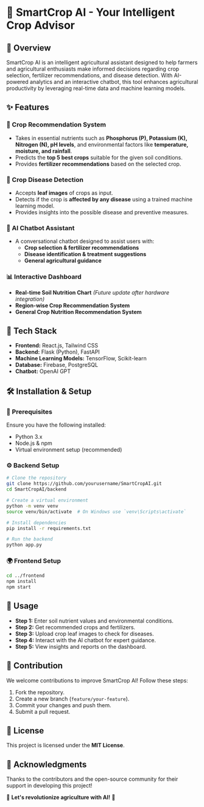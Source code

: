 # 🌾 SmartCrop AI - Your Intelligent Crop Advisor

## 📌 Overview
SmartCrop AI is an intelligent agricultural assistant designed to help farmers and agricultural enthusiasts make informed decisions regarding crop selection, fertilizer recommendations, and disease detection. With AI-powered analytics and an interactive chatbot, this tool enhances agricultural productivity by leveraging real-time data and machine learning models.

## ✨ Features
### 🌱 Crop Recommendation System
- Takes in essential nutrients such as **Phosphorus (P), Potassium (K), Nitrogen (N), pH levels**, and environmental factors like **temperature, moisture, and rainfall**.
- Predicts the **top 5 best crops** suitable for the given soil conditions.
- Provides **fertilizer recommendations** based on the selected crop.

### 🍃 Crop Disease Detection
- Accepts **leaf images** of crops as input.
- Detects if the crop is **affected by any disease** using a trained machine learning model.
- Provides insights into the possible disease and preventive measures.

### 🤖 AI Chatbot Assistant
- A conversational chatbot designed to assist users with:
  - **Crop selection & fertilizer recommendations**
  - **Disease identification & treatment suggestions**
  - **General agricultural guidance**

### 📊 Interactive Dashboard
- **Real-time Soil Nutrition Chart** *(Future update after hardware integration)*
- **Region-wise Crop Recommendation System**
- **General Crop Nutrition Recommendation System**

## 🚀 Tech Stack
- **Frontend:** React.js, Tailwind CSS
- **Backend:** Flask (Python), FastAPI
- **Machine Learning Models:** TensorFlow, Scikit-learn
- **Database:** Firebase, PostgreSQL
- **Chatbot:** OpenAI GPT

## 🛠 Installation & Setup
### 🔧 Prerequisites
Ensure you have the following installed:
- Python 3.x
- Node.js & npm
- Virtual environment setup (recommended)

### ⚙️ Backend Setup
```bash
# Clone the repository
git clone https://github.com/yourusername/SmartCropAI.git
cd SmartCropAI/backend

# Create a virtual environment
python -m venv venv
source venv/bin/activate  # On Windows use `venv\Scripts\activate`

# Install dependencies
pip install -r requirements.txt

# Run the backend
python app.py
```

### 🌍 Frontend Setup
```bash
cd ../frontend
npm install
npm start
```

## 📸 Usage
- **Step 1:** Enter soil nutrient values and environmental conditions.
- **Step 2:** Get recommended crops and fertilizers.
- **Step 3:** Upload crop leaf images to check for diseases.
- **Step 4:** Interact with the AI chatbot for expert guidance.
- **Step 5:** View insights and reports on the dashboard.

## 🤝 Contribution
We welcome contributions to improve SmartCrop AI! Follow these steps:
1. Fork the repository.
2. Create a new branch (`feature/your-feature`).
3. Commit your changes and push them.
4. Submit a pull request.

## 📄 License
This project is licensed under the **MIT License**.

## 🌟 Acknowledgments
Thanks to the contributors and the open-source community for their support in developing this project!

🚀 **Let's revolutionize agriculture with AI!** 🚀
